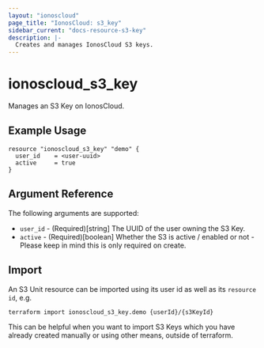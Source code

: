 ```yaml
---
layout: "ionoscloud"
page_title: "IonosCloud: s3_key"
sidebar_current: "docs-resource-s3-key"
description: |-
  Creates and manages IonosCloud S3 keys.
---
```


# ionoscloud_s3_key

Manages an S3 Key on IonosCloud.

## Example Usage

```hcl
resource "ionoscloud_s3_key" "demo" {
  user_id    = <user-uuid>
  active     = true
}
```

## Argument Reference

The following arguments are supported:

- `user_id` - (Required)[string] The UUID of the user owning the S3 Key.
- `active` - (Required)[boolean] Whether the S3 is active / enabled or not - Please keep in mind this is only required on create.

## Import

An S3 Unit resource can be imported using its user id as well as its `resource id`, e.g.

```shell
terraform import ionoscloud_s3_key.demo {userId}/{s3KeyId}
```

This can be helpful when you want to import S3 Keys which you have already created manually or using other means, outside of terraform.
